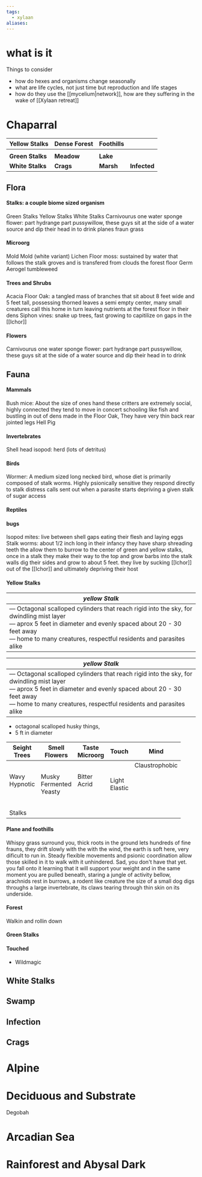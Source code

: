 ```yaml
---
tags:
  - xylaan
aliases:
---
```


 # what is it

Things to consider
- how do hexes and organisms change seasonally
- what are life cycles, not just time but reproduction and life stages
- how do they use the [[mycelium|network]], how are they suffering in the wake of [[Xylaan retreat]]
 
 
 
# Chaparral

| Yellow Stalks    | Dense Forest | Foothills |              |
| ---------------- | ------------ | --------- | ------------ |
|                  |              |           |              |
| **Green Stalks** | **Meadow**   | **Lake**  |              |
| **White Stalks** | **Crags**    | **Marsh** | **Infected** |


## Flora
 #### Stalks: a couple biome sized organism
 Green Stalks 
 Yellow Stalks
 White Stalks 
Carnivourus one
 water sponge flower: part hydrange part pussywillow, these guys sit at the side of a water source and dip their head in to drink
planes fraun grass
 
#### Microorg
 Mold
 Mold (white variant)
 Lichen
 Floor moss: sustained by water that follows the stalk groves and is transfered from clouds the forest floor 
 Germ
 Aerogel tumbleweed
 
#### Trees and Shrubs
 Acacia 
 Floor Oak: a tangled mass of branches that sit about 8 feet wide and 5 feet tall, possessing thorned leaves a semi empty center, many small creatures call this home in turn leaving nutrients at the forest floor in their dens
 Siphon vines: snake up trees, fast growing to capitilize on gaps in the [[Ichor]]
 
#### Flowers
 Carnivourus one
 water sponge flower: part hydrange part pussywillow, these guys sit at the side of a water source and dip their head in to drink 


## Fauna 
 #### Mammals
 Bush mice: About the size of ones hand these critters are extremely social, highly connected they tend to move in concert schooling like fish and bustling in out of dens made in the Floor Oak, They have very thin back rear jointed legs 
 Hell Pig 
 
#### Invertebrates 
 Shell head
 isopod: herd (lots of detritus)
 
 #### Birds
 Wormer: A medium sized long necked bird, whose diet is primarily composed of stalk worms. Highly psionically sensitive they respond directly to stalk distress calls sent out when a parasite starts depriving a given stalk of sugar access
 
 #### Reptiles

 #### bugs
 Isopod mites: live between shell gaps eating their flesh and laying eggs 
 Stalk worms: about 1/2 inch long in their infancy they have sharp shreading teeth the allow them to burrow to the center of green and yellow stalks, once in a stalk they make their way to the top and grow barbs into the stalk walls dig their sides and grow to about 5 feet. they live by sucking [[Ichor]] out of the [[Ichor]] and ultimately depriving their host 
 
#### Yellow Stalks

| *yellow Stalk*                                                                                                                                                                                                                        |
| ------------------------------------------------------------------------------------------------------------------------------------------------------------------------------------------------------------------------------------- |
| — Octagonal scalloped cylinders that reach rigid into the sky, for dwindling mist layer<br>— aprox 5 feet in diameter and evenly spaced about 20 - 30 feet away<br>— home to many creatures, respectful residents and parasites alike |

| *yellow Stalk*                                                                                                                                                                                                                        |
| ------------------------------------------------------------------------------------------------------------------------------------------------------------------------------------------------------------------------------------- |
| — Octagonal scalloped cylinders that reach rigid into the sky, for dwindling mist layer<br>— aprox 5 feet in diameter and evenly spaced about 20 - 30 feet away<br>— home to many creatures, respectful residents and parasites alike |
- octagonal scalloped husky things, 
- 5 ft in diameter 


| Seight<br>Trees          | Smell<br>Flowers                 | Taste<br>Microorg       | Touch<br>            | Mind                                   |
| ------------------------ | -------------------------------- | ----------------------- | -------------------- | -------------------------------------- |
| Wavy<br>Hypnotic<br><br> | Musky<br>Fermented<br>Yeasty<br> | Bitter<br>Acrid<br><br> | Light<br>Elastic<br> | Claustrophobic<br><br><br><br><br><br> |
| Stalks                   |                                  |                         |                      |                                        |



#### Plane and foothills
Whispy grass surround you, thick roots in the ground lets hundreds of fine frauns, they drift slowly with the with the wind, the earth is soft here, very dificult to run in. Steady flexible movements and psionic coordination allow those skilled in it to walk with it unhindered. Sad, you don't have that yet. you fall onto it learning that it will support your weight and in the same moment you are pulled beneath, staring a jungle of activity bellow, arachnids rest in burrows, a rodent like creature the size of a small dog digs throughs a large invertebrate, its claws tearing through thin skin on its underside.
#### Forest

Walkin and rollin down
#### Green Stalks 

#### Touched
  - Wildmagic
## White Stalks
## Swamp
## Infection 
## Crags


# Alpine
# Deciduous and Substrate
Degobah
# Arcadian Sea

# Rainforest and Abysal Dark
